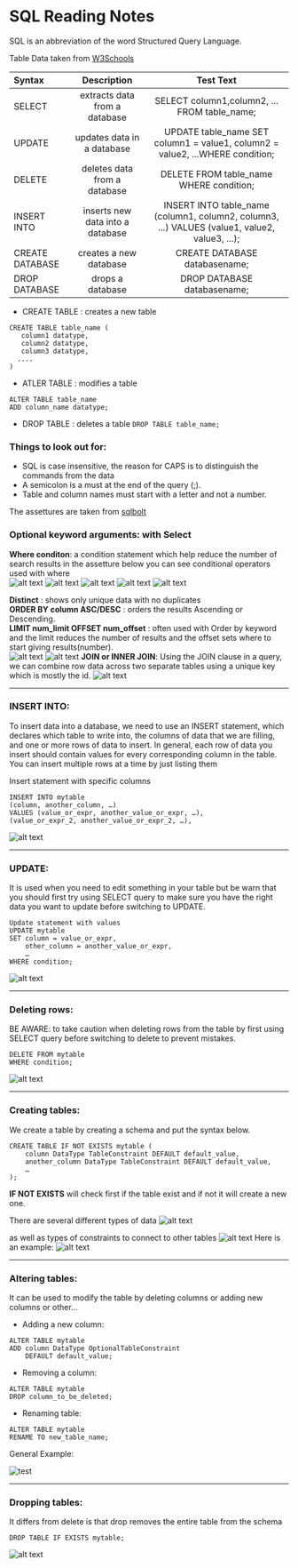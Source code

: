 # SQL Reading Notes

SQL is an abbreviation of the word Structured Query Language.

Table Data taken from [W3Schools](https://www.w3schools.com/sql/default.asp) 

| Syntax      | Description | Test Text     |
| :---        |    :----:   |          :---: |
| SELECT     | extracts data from a database       | SELECT column1,column2, ... FROM table_name;   |
| UPDATE   | updates data in a database        | UPDATE table_name SET column1 = value1, column2 = value2, ...WHERE condition;      |
| DELETE    | deletes data from a database        | DELETE FROM table_name WHERE condition;      |
| INSERT INTO   | inserts new data into a database        | INSERT INTO table_name (column1, column2, column3, ...) VALUES (value1, value2, value3, ...);      |
| CREATE DATABASE   | creates a new database        | CREATE DATABASE databasename;      |
| DROP DATABASE   | drops a database        | DROP DATABASE databasename;      |

- CREATE TABLE : creates a new table 
 ```
CREATE TABLE table_name (
    column1 datatype,
    column2 datatype,
    column3 datatype,
   ....
)
```
- ATLER TABLE : modifies a table

```
ALTER TABLE table_name
ADD column_name datatype;
``` 

- DROP TABLE : deletes a table
`DROP TABLE table_name;`   

### Things to look out for:
-  SQL is case insensitive, the reason for CAPS is to distinguish the commands from the data
-  A semicolon is a must at the end of the query (;).
-  Table and column names must start with a letter and not a number.

The assettures are taken from [sqlbolt](https://sqlbolt.com/lesson/select_queries_with_constraints_pt_2)

### Optional keyword arguments: with **Select**
 
**Where conditon**: a condition statement which help reduce the number of search results in the assetture below you can see conditional operators used with where <br>
![alt text](/asset/Constraints.PNG) 
![alt text](/asset/operators.PNG)
![alt text](/asset/Lesson1.PNG)
![alt text](/asset/select.PNG)
![alt text](/asset/like.PNG)

**Distinct** : shows only unique data with no duplicates <br>
**ORDER BY column ASC/DESC** : orders the results Ascending or Descending.<br>
**LIMIT num_limit OFFSET num_offset** : often used with Order by keyword and the limit reduces the number of results and the offset sets where to start giving results(number).<br>
![alt text](/asset/Limit.PNG)
![alt text](/asset/limit2.PNG)
 **JOIN or INNER JOIN**: Using the JOIN clause in a query, we can combine row data across two separate tables using a unique key which is mostly the id.
![alt text](/asset/Join.PNG)

-------------------------------------------

### INSERT INTO: 

To insert data into a database, we need to use an INSERT statement, which declares which table to write into, the columns of data that we are filling, and one or more rows of data to insert. In general, each row of data you insert should contain values for every corresponding column in the table. You can insert multiple rows at a time by just listing them <br>

Insert statement with specific columns <br>
``` 
INSERT INTO mytable
(column, another_column, …)
VALUES (value_or_expr, another_value_or_expr, …),
(value_or_expr_2, another_value_or_expr_2, …),
```
![alt text](/asset/Insert1.PNG)

-------------------------------------------
### UPDATE: 
It is used when you need to edit something in your table but be warn that you should first try using SELECT query to make sure you have the right data you want to update before switching to UPDATE.

```
Update statement with values
UPDATE mytable
SET column = value_or_expr, 
    other_column = another_value_or_expr, 
    …
WHERE condition;
```
![alt text](/asset/Update.PNG)

-------------------------------------------

### Deleting rows: 
BE AWARE: to take caution when deleting rows from the table by first using SELECT query before switching to delete to prevent mistakes.
```
DELETE FROM mytable
WHERE condition;
```
![alt text](/asset/Deleting.PNG)

-------------------------------------------

### Creating tables: 
We create a table by creating a schema and put the syntax below.
```
CREATE TABLE IF NOT EXISTS mytable (
    column DataType TableConstraint DEFAULT default_value,
    another_column DataType TableConstraint DEFAULT default_value,
    …
);
```
**IF NOT EXISTS** will check first if the table exist and if not it will create a new one.

There are several different types of data
 ![alt text](/asset/Createdata.PNG)

as well as types of constraints to connect to other tables
![alt text](/asset/createkeys.PNG)
Here is an example:
![alt text](/asset/Createex.PNG)

------------------------------------------------

### Altering tables:
It can be used to modify the table by deleting columns or adding new columns or other...

- Adding a new column:
```
ALTER TABLE mytable
ADD column DataType OptionalTableConstraint 
    DEFAULT default_value;
```
- Removing  a column:

```
ALTER TABLE mytable
DROP column_to_be_deleted;
```

- Renaming  table:
```
ALTER TABLE mytable
RENAME TO new_table_name;
```

General Example: 
<!-- ![alt text](/asset/alter.PNG) -->

<img src="/asset/drop.png" alt = "test"/>

--------------------------------------------

### Dropping tables:
It differs from delete is that drop removes the entire table from the schema 

```
DROP TABLE IF EXISTS mytable;
```
![alt text](../asset/drop.png)
